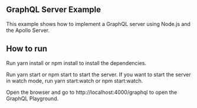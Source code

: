 ## GraphQL Server Example

This example shows how to implement a GraphQL server using Node.js and the Apollo Server.

## How to run

Run yarn install or npm install to install the dependencies.

Run yarn start or npm start to start the server.
If you want to start the server in watch mode, run yarn start:watch or npm start:watch.

Open the browser and go to http://localhost:4000/graphql to open the GraphQL Playground.
